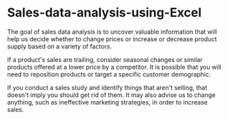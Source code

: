 # Sales-data-analysis-using-Excel

The goal of sales data analysis is to uncover valuable information that will help us decide whether to change prices or increase or decrease product supply based on a variety of factors.

If a product's sales are trailing, consider seasonal changes or similar products offered at a lower price by a competitor. It is possible that you will need to reposition products or target a specific customer demographic.

If you conduct a sales study and identify things that aren't selling, that doesn't imply you should get rid of them. It may also advise us to change anything, such as ineffective marketing strategies, in order to increase sales.

